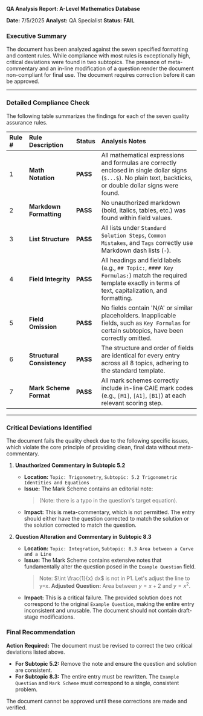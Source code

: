 **QA Analysis Report: A-Level Mathematics Database**

**Date:** 7/5/2025
**Analyst:** QA Specialist
**Status:** **FAIL**

### Executive Summary

The document has been analyzed against the seven specified formatting and content rules. While compliance with most rules is exceptionally high, critical deviations were found in two subtopics. The presence of meta-commentary and an in-line modification of a question render the document non-compliant for final use. The document requires correction before it can be approved.

---

### Detailed Compliance Check

The following table summarizes the findings for each of the seven quality assurance rules.

| Rule # | Rule Description | Status | Analysis Notes |
| :--- | :--- | :--- | :--- |
| 1 | **Math Notation** | **PASS** | All mathematical expressions and formulas are correctly enclosed in single dollar signs (`$...$`). No plain text, backticks, or double dollar signs were found. |
| 2 | **Markdown Formatting** | **PASS** | No unauthorized markdown (bold, italics, tables, etc.) was found within field values. |
| 3 | **List Structure** | **PASS** | All lists under `Standard Solution Steps`, `Common Mistakes`, and `Tags` correctly use Markdown dash lists (`-`). |
| 4 | **Field Integrity** | **PASS** | All headings and field labels (e.g., `## Topic:`, `#### Key Formulas:`) match the required template exactly in terms of text, capitalization, and formatting. |
| 5 | **Field Omission** | **PASS** | No fields contain 'N/A' or similar placeholders. Inapplicable fields, such as `Key Formulas` for certain subtopics, have been correctly omitted. |
| 6 | **Structural Consistency** | **PASS** | The structure and order of fields are identical for every entry across all 8 topics, adhering to the standard template. |
| 7 | **Mark Scheme Format** | **PASS** | All mark schemes correctly include in-line CAIE mark codes (e.g., `[M1]`, `[A1]`, `[B1]`) at each relevant scoring step. |

---

### Critical Deviations Identified

The document fails the quality check due to the following specific issues, which violate the core principle of providing clean, final data without meta-commentary.

1.  **Unauthorized Commentary in Subtopic 5.2**
    - **Location:** `Topic: Trigonometry`, `Subtopic: 5.2 Trigonometric Identities and Equations`
    - **Issue:** The Mark Scheme contains an editorial note:
      > (Note: there is a typo in the question's target equation).
    - **Impact:** This is meta-commentary, which is not permitted. The entry should either have the question corrected to match the solution or the solution corrected to match the question.

2.  **Question Alteration and Commentary in Subtopic 8.3**
    - **Location:** `Topic: Integration`, `Subtopic: 8.3 Area between a Curve and a Line`
    - **Issue:** The Mark Scheme contains extensive notes that fundamentally alter the question posed in the `Example Question` field.
      > Note: $\int \frac{1}{x} dx$ is not in P1. Let's adjust the line to y=x.
      > **Adjusted Question:** Area between $y=x+2$ and $y=x^2$.
    - **Impact:** This is a critical failure. The provided solution does not correspond to the original `Example Question`, making the entire entry inconsistent and unusable. The document should not contain draft-stage modifications.

### Final Recommendation

**Action Required:** The document must be revised to correct the two critical deviations listed above.
- **For Subtopic 5.2:** Remove the note and ensure the question and solution are consistent.
- **For Subtopic 8.3:** The entire entry must be rewritten. The `Example Question` and `Mark Scheme` must correspond to a single, consistent problem.

The document cannot be approved until these corrections are made and verified.